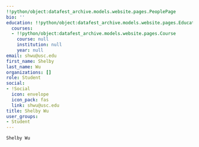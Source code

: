 ```yaml
---
!!python/object:datafest_archive.models.website.pages.PeoplePage
bio: ''
education: !!python/object:datafest_archive.models.website.pages.Education
  courses:
  - !!python/object:datafest_archive.models.website.pages.Course
    course: null
    institution: null
    year: null
email: shwu@usc.edu
first_name: Shelby
last_name: Wu
organizations: []
role: Student
social:
- !Social
  icon: envelope
  icon_pack: fas
  link: shwu@usc.edu
title: Shelby Wu
user_groups:
- Student
---
```


    Shelby Wu
    